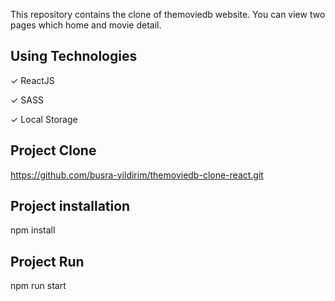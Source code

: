 
This repository contains the clone of themoviedb website. You can view two pages which home and movie detail. 



## Using Technologies

✓ ReactJS

✓ SASS

✓ Local Storage

## Project Clone

https://github.com/busra-yildirim/themoviedb-clone-react.git

## Project installation

npm install

## Project Run

npm run start



